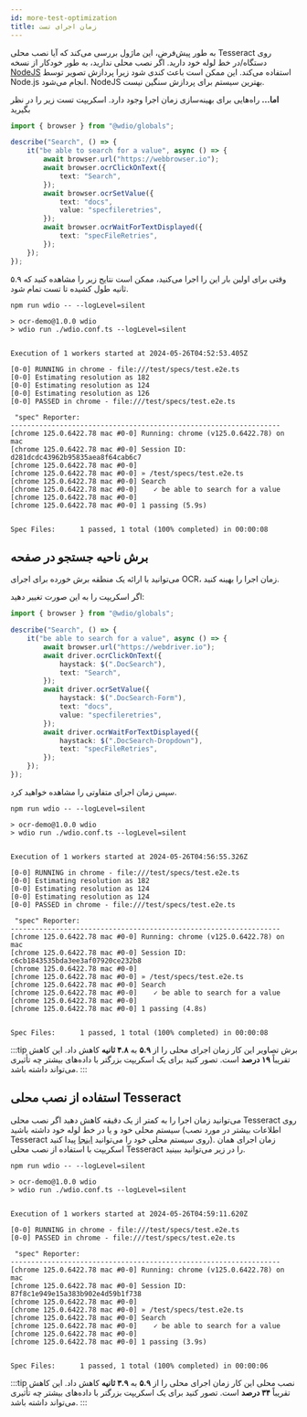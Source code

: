 ```yaml
---
id: more-test-optimization
title: زمان اجرای تست
---
```


به طور پیش‌فرض، این ماژول بررسی می‌کند که آیا نصب محلی Tesseract روی دستگاه/در خط لوله خود دارید. اگر نصب محلی ندارید، به طور خودکار از نسخه [NodeJS](https://github.com/naptha/tesseract.js) استفاده می‌کند. این ممکن است باعث کندی شود زیرا پردازش تصویر توسط Node.js انجام می‌شود. NodeJS بهترین سیستم برای پردازش سنگین نیست.

**اما...** راه‌هایی برای بهینه‌سازی زمان اجرا وجود دارد. اسکریپت تست زیر را در نظر بگیرید

```ts
import { browser } from "@wdio/globals";

describe("Search", () => {
    it("be able to search for a value", async () => {
        await browser.url("https://webbrowser.io");
        await browser.ocrClickOnText({
            text: "Search",
        });
        await browser.ocrSetValue({
            text: "docs",
            value: "specfileretries",
        });
        await browser.ocrWaitForTextDisplayed({
            text: "specFileRetries",
        });
    });
});
```

وقتی برای اولین بار این را اجرا می‌کنید، ممکن است نتایج زیر را مشاهده کنید که ۵.۹ ثانیه طول کشیده تا تست تمام شود.

```log
npm run wdio -- --logLevel=silent

> ocr-demo@1.0.0 wdio
> wdio run ./wdio.conf.ts --logLevel=silent


Execution of 1 workers started at 2024-05-26T04:52:53.405Z

[0-0] RUNNING in chrome - file:///test/specs/test.e2e.ts
[0-0] Estimating resolution as 182
[0-0] Estimating resolution as 124
[0-0] Estimating resolution as 126
[0-0] PASSED in chrome - file:///test/specs/test.e2e.ts

 "spec" Reporter:
------------------------------------------------------------------
[chrome 125.0.6422.78 mac #0-0] Running: chrome (v125.0.6422.78) on mac
[chrome 125.0.6422.78 mac #0-0] Session ID: d281dcdc43962b95835aea8f64cab6c7
[chrome 125.0.6422.78 mac #0-0]
[chrome 125.0.6422.78 mac #0-0] » /test/specs/test.e2e.ts
[chrome 125.0.6422.78 mac #0-0] Search
[chrome 125.0.6422.78 mac #0-0]    ✓ be able to search for a value
[chrome 125.0.6422.78 mac #0-0]
[chrome 125.0.6422.78 mac #0-0] 1 passing (5.9s)


Spec Files:      1 passed, 1 total (100% completed) in 00:00:08
```

## برش ناحیه جستجو در صفحه

می‌توانید با ارائه یک منطقه برش خورده برای اجرای OCR، زمان اجرا را بهینه کنید.

اگر اسکریپت را به این صورت تغییر دهید:

```ts
import { browser } from "@wdio/globals";

describe("Search", () => {
    it("be able to search for a value", async () => {
        await browser.url("https://webdriver.io");
        await driver.ocrClickOnText({
            haystack: $(".DocSearch"),
            text: "Search",
        });
        await driver.ocrSetValue({
            haystack: $(".DocSearch-Form"),
            text: "docs",
            value: "specfileretries",
        });
        await driver.ocrWaitForTextDisplayed({
            haystack: $(".DocSearch-Dropdown"),
            text: "specFileRetries",
        });
    });
});
```

سپس زمان اجرای متفاوتی را مشاهده خواهید کرد.

```log
npm run wdio -- --logLevel=silent

> ocr-demo@1.0.0 wdio
> wdio run ./wdio.conf.ts --logLevel=silent


Execution of 1 workers started at 2024-05-26T04:56:55.326Z

[0-0] RUNNING in chrome - file:///test/specs/test.e2e.ts
[0-0] Estimating resolution as 182
[0-0] Estimating resolution as 124
[0-0] Estimating resolution as 124
[0-0] PASSED in chrome - file:///test/specs/test.e2e.ts

 "spec" Reporter:
------------------------------------------------------------------
[chrome 125.0.6422.78 mac #0-0] Running: chrome (v125.0.6422.78) on mac
[chrome 125.0.6422.78 mac #0-0] Session ID: c6cb1843535bda3ee3af07920ce232b8
[chrome 125.0.6422.78 mac #0-0]
[chrome 125.0.6422.78 mac #0-0] » /test/specs/test.e2e.ts
[chrome 125.0.6422.78 mac #0-0] Search
[chrome 125.0.6422.78 mac #0-0]    ✓ be able to search for a value
[chrome 125.0.6422.78 mac #0-0]
[chrome 125.0.6422.78 mac #0-0] 1 passing (4.8s)


Spec Files:      1 passed, 1 total (100% completed) in 00:00:08
```

:::tip برش تصاویر
این کار زمان اجرای محلی را از **۵.۹** به **۴.۸ ثانیه** کاهش داد. این کاهش تقریباً **۱۹ درصد** است. تصور کنید برای یک اسکریپت بزرگتر با داده‌های بیشتر چه تأثیری می‌تواند داشته باشد.
:::

## استفاده از نصب محلی Tesseract

می‌توانید زمان اجرا را به کمتر از یک دقیقه کاهش دهید اگر نصب محلی Tesseract روی سیستم محلی خود و یا در خط لوله خود داشته باشید (اطلاعات بیشتر در مورد نصب Tesseract روی سیستم محلی خود را می‌توانید [اینجا](https://tesseract-ocr.github.io/tessdoc/Installation.html) پیدا کنید). زمان اجرای همان اسکریپت با استفاده از نصب محلی Tesseract را در زیر می‌توانید ببینید.

```log
npm run wdio -- --logLevel=silent

> ocr-demo@1.0.0 wdio
> wdio run ./wdio.conf.ts --logLevel=silent


Execution of 1 workers started at 2024-05-26T04:59:11.620Z

[0-0] RUNNING in chrome - file:///test/specs/test.e2e.ts
[0-0] PASSED in chrome - file:///test/specs/test.e2e.ts

 "spec" Reporter:
------------------------------------------------------------------
[chrome 125.0.6422.78 mac #0-0] Running: chrome (v125.0.6422.78) on mac
[chrome 125.0.6422.78 mac #0-0] Session ID: 87f8c1e949e15a383b902e4d59b1f738
[chrome 125.0.6422.78 mac #0-0]
[chrome 125.0.6422.78 mac #0-0] » /test/specs/test.e2e.ts
[chrome 125.0.6422.78 mac #0-0] Search
[chrome 125.0.6422.78 mac #0-0]    ✓ be able to search for a value
[chrome 125.0.6422.78 mac #0-0]
[chrome 125.0.6422.78 mac #0-0] 1 passing (3.9s)


Spec Files:      1 passed, 1 total (100% completed) in 00:00:06
```

:::tip نصب محلی
این کار زمان اجرای محلی را از **۵.۹** به **۳.۹ ثانیه** کاهش داد. این کاهش تقریباً **۳۴ درصد** است. تصور کنید برای یک اسکریپت بزرگتر با داده‌های بیشتر چه تأثیری می‌تواند داشته باشد.
:::